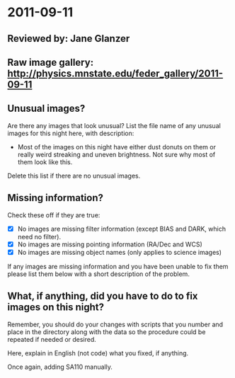 # 2011-09-11

## Reviewed by:   Jane Glanzer

## Raw image gallery: http://physics.mnstate.edu/feder_gallery/2011-09-11

## Unusual images?

Are there any images that look unusual? List the file name of any unusual images for this night here, with description:

+ Most of the images on this night have either dust donuts on them or really weird streaking and uneven brightness. Not sure why most of them look like this.


Delete this list if there are no unusual images.

## Missing information?

Check these off if they are true:

- [x] No images are missing filter information (except BIAS and DARK, which need no filter).
- [x] No images are missing pointing information (RA/Dec and WCS)
- [x] No images are missing object names (only applies to science images)

If any images are missing information and you have been unable to fix them please list
them below with a short description of the problem.

## What, if anything, did you have to do to fix images on this night?

Remember, you should do your changes with scripts that you number and place in the
directory along with the data so the procedure could be repeated if needed or
desired.

Here, explain in English (not code) what you fixed, if anything.

Once again, adding SA110 manually.
